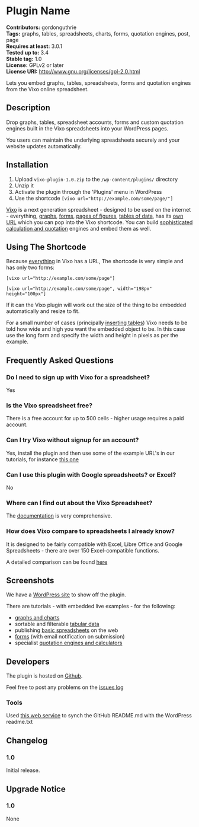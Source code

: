 # Plugin Name #
**Contributors:** gordonguthrie  
**Tags:** graphs, tables, spreadsheets, charts, forms, quotation engines, post, page  
**Requires at least:** 3.0.1  
**Tested up to:** 3.4  
**Stable tag:** 1.0  
**License:** GPLv2 or later  
**License URI:** http://www.gnu.org/licenses/gpl-2.0.html  

Lets you embed graphs, tables, spreadsheets, forms and quotation engines from the Vixo online spreadsheet.

## Description ##

Drop graphs, tables, spreadsheet accounts, forms and custom quotation engines built in the Vixo spreadsheets into your WordPress pages.

You users can maintain the underlying spreadsheets securely and your website updates automatically.

## Installation ##

1. Upload `vixo-plugin-1.0.zip` to the `/wp-content/plugins/` directory
1. Unzip it
1. Activate the plugin through the 'Plugins' menu in WordPress
1. Use the shortcode `[vixo url="http://example.com/some/page/"]`

[Vixo](http://vixo.com) is a next generation spreadsheet - designed to be used on the internet - everything, [graphs](http://wordpress.vixo.com/index.php/publish-graphs-on-wordpress/), [forms](http://wordpress.vixo.com/index.php/embeddable-vixo-forms/), [pages of figures](http://wordpress.vixo.com/index.php/publishing-figures-on-wordpress-with-a-vixo-spreadsheet/), [tables of data](http://wordpress.vixo.com/index.php/inserting-spreadsheet-tables-into-wordpress/), has its [own URL](http://wordpress.vixo.com/index.php/vixo-embeddable-urls/) which you can pop into the Vixo shortcode. You can build [sophisticated calculation and quotation](http://wordpress.vixo.com/index.php/building-a-calculator-or-quote-engine/) engines and embed them as well.

## Using The Shortcode ##

Because [everything](http://wordpress.vixo.com/index.php/embeddable-vixo-forms/) in Vixo has a URL, The shortcode is very simple and has only  two forms:

`[vixo url="http://example.com/some/page"]`

`[vixo url="http://example.com/some/page", width="198px" height="100px"]`

If it can the Vixo plugin will work out the size of the thing to be embedded automatically and resize to fit.

For a small number of cases (principally [inserting tables](http://wordpress.vixo.com/index.php/inserting-spreadsheet-tables-into-wordpress/)) Vixo needs to be told how wide and high you want the embedded object to be. In this case use the long form and specify the width and height in pixels as per the example.

## Frequently Asked Questions ##

### Do I need to sign up with Vixo for a spreadsheet? ###

Yes

### Is the Vixo spreadsheet free? ###

There is a free account for up to 500 cells - higher usage requires a paid account.

### Can I try Vixo without signup for an account? ###

Yes, install the plugin and then use some of the example URL's in our tutorials, for instance [this one](http://wordpress.vixo.com/index.php/publishing-figures-on-wordpress-with-a-vixo-spreadsheet/)

### Can I use this plugin with Google spreadsheets? or Excel? ###

No

### Where can I find out about the Vixo Spreadsheet? ###

The [documentation](http://documentation.vixo.com/index.html) is very comprehensive.

### How does Vixo compare to spreadsheets I already know? ###

It is designed to be fairly compatible with Excel, Libre Office and Google Spreadsheets - there are over 150 Excel-compatible functions.

A detailed comparison can be found [here](http://vixo.com/explore/features/)

## Screenshots ##

We have a [WordPress site](http://wordpress.vixo.com/) to show off the plugin.

There are tutorials - with embedded live examples - for the following:

* [graphs and charts](http://wordpress.vixo.com/index.php/publish-graphs-on-wordpress/)
* sortable and filterable [tabular data](http://wordpress.vixo.com/index.php/inserting-spreadsheet-tables-into-wordpress/)
* publishing [basic spreadsheets](http://wordpress.vixo.com/index.php/publishing-figures-on-wordpress-with-a-vixo-spreadsheet/) on the web
* [forms](http://wordpress.vixo.com/index.php/embeddable-vixo-forms/) (with email notification on submission)
* specialist [quotation engines and calculators](http://wordpress.vixo.com/index.php/building-a-calculator-or-quote-engine/)

## Developers ##

The plugin is hosted on [Github](https://github.com/hypernumbers/vixo-plugin).

Feel free to post any problems on the [issues log](https://github.com/hypernumbers/vixo-plugin/issues)

### Tools ###

Used [this web service](http://wordpress-markdown-to-github-markdown.com/) to synch the GitHub README.md with the WordPress readme.txt

## Changelog ##

### 1.0 ###
Initial release.

## Upgrade Notice ##

### 1.0 ###
None
